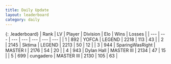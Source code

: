 ```yaml
---
title: Daily Update
layout: leaderboard
category: daily
---
```


{: .leaderboard}
| Rank | LV | Player | Division | Elo | Wins | Losses |
| --- | --- | --- | --- | --- | --- | --- |
| <span data-change="1">1</span> | 892 | <span title="ID: 650820">YOFCA</span> | LEGEND | <span data-change="26">2218</span> | <span data-change="27">113</span> | <span data-change="8">43</span> |
| <span data-change="-1">2</span> | 2145 | <span title="ID: 353063">Sktima</span> | LEGEND | <span data-change="12">2213</span> | <span data-change="2">50</span> | <span data-change="0">12</span> |
| <span data-change="1">3</span> | 944 | <span title="ID: 402846">SparingWasRight</span> | MASTER I | <span data-change="54">2176</span> | <span data-change="8">54</span> | <span data-change="1">20</span> |
| <span data-change="-1">4</span> | 943 | <span title="ID: 174294">Dylan Hall</span> | MASTER III | <span data-change="0">2134</span> | <span data-change="0">47</span> | <span data-change="0">15</span> |
| <span data-change="1">5</span> | 699 | <span title="ID: 54134">cungadero</span> | MASTER III | <span data-change="21">2130</span> | <span data-change="16">105</span> | <span data-change="9">63</span> |